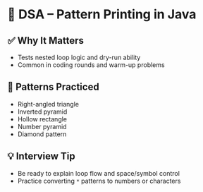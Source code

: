 # 🔲 DSA – Pattern Printing in Java

## ✅ Why It Matters
- Tests nested loop logic and dry-run ability
- Common in coding rounds and warm-up problems

## 🔹 Patterns Practiced
- Right-angled triangle
- Inverted pyramid
- Hollow rectangle
- Number pyramid
- Diamond pattern

## 💡 Interview Tip
- Be ready to explain loop flow and space/symbol control
- Practice converting `*` patterns to numbers or characters
